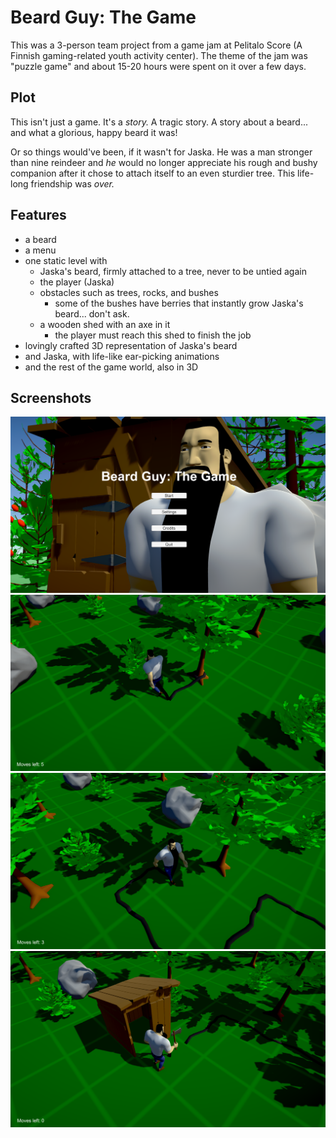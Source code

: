 # Beard Guy: The Game
This was a 3-person team project from a game jam at Pelitalo Score (A Finnish gaming-related youth activity center). The theme of the jam was "puzzle game" and about 15-20 hours were spent on it over a few days.

## Plot
This isn't just a game. It's a *story.* A tragic story. A story about a beard... and what a glorious, happy beard it was!

Or so things would've been, if it wasn't for Jaska. He was a man stronger than nine reindeer and *he* would no longer appreciate his rough and bushy companion after it chose to attach itself to an even sturdier tree. This life-long friendship was *over.*

## Features
- a beard
- a menu
- one static level with
  - Jaska's beard, firmly attached to a tree, never to be untied again
  - the player (Jaska)
  - obstacles such as trees, rocks, and bushes
    - some of the bushes have berries that instantly grow Jaska's beard... don't ask.
  - a wooden shed with an axe in it
    - the player must reach this shed to finish the job
- lovingly crafted 3D representation of Jaska's beard
- and Jaska, with life-like ear-picking animations
- and the rest of the game world, also in 3D

## Screenshots
![screenshot](screenshots/beardguy01.png)
![screenshot](screenshots/beardguy02.png)
![screenshot](screenshots/beardguy03.png)
![screenshot](screenshots/beardguy04.png)
